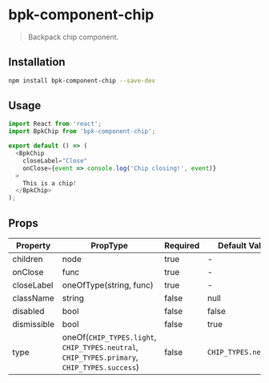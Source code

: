 # bpk-component-chip

> Backpack chip component.

## Installation

```sh
npm install bpk-component-chip --save-dev
```

## Usage

```js
import React from 'react';
import BpkChip from 'bpk-component-chip';

export default () => (
  <BpkChip
    closeLabel="Close"
    onClose={event => console.log('Chip closing!', event)}
  >
    This is a chip!
  </BpkChip>
);
```

## Props

| Property    | PropType                | Required | Default Value |
| ----------- | ----------------------- | -------- | ------------- |
| children    | node                    | true     | -             |
| onClose     | func                    | true     | -             |
| closeLabel  | oneOfType(string, func) | true     | -             |
| className   | string                  | false    | null          |
| disabled    | bool                    | false    | false         |
| dismissible | bool                    | false    | true          |
| type        | oneOf(`CHIP_TYPES.light`, `CHIP_TYPES.neutral`, `CHIP_TYPES.primary`, `CHIP_TYPES.success`) | false    | `CHIP_TYPES.neutral`|
